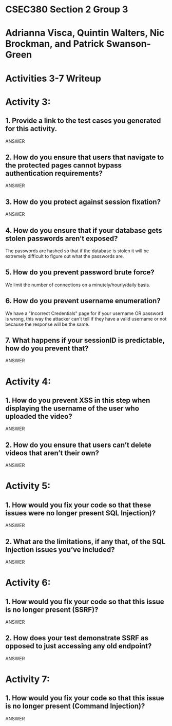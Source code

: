 # CSEC380 Section 2 Group 3
# Adrianna Visca, Quintin Walters, Nic Brockman, and Patrick Swanson-Green
# Activities 3-7 Writeup

# Activity 3:
## 1. Provide a link to the test cases you generated for this activity.

ANSWER

## 2. How do you ensure that users that navigate to the protected pages cannot bypass authentication requirements?

ANSWER

## 3. How do you protect against session fixation?

ANSWER

## 4. How do you ensure that if your database gets stolen passwords aren’t exposed?

The passwords are hashed so that if the database is stolen it will be extremely difficult to figure out what the passwords are.

## 5. How do you prevent password brute force?

We limit the number of connections on a minutely/hourly/daily basis.

## 6. How do you prevent username enumeration?

We have a "Incorrect Credentials" page for if your username OR password is wrong, this way the attacker can't tell if they have a valid username or not because the response will be the same.

## 7. What happens if your sessionID is predictable, how do you prevent that?

ANSWER


# Activity 4:

## 1. How do you prevent XSS in this step when displaying the username of the user who uploaded the video?

ANSWER

## 2. How do you ensure that users can’t delete videos that aren’t their own?

ANSWER


# Activity 5:

## 1. How would you fix your code so that these issues were no longer present SQL Injection)?

ANSWER

## 2. What are the limitations, if any that, of the SQL Injection issues you’ve included? 

ANSWER


# Activity 6:

## 1. How would you fix your code so that this issue is no longer present (SSRF)?

ANSWER

## 2. How does your test demonstrate SSRF as opposed to just accessing any old endpoint?

ANSWER


# Activity 7:

## 1. How would you fix your code so that this issue is no longer present (Command Injection)?

ANSWER

